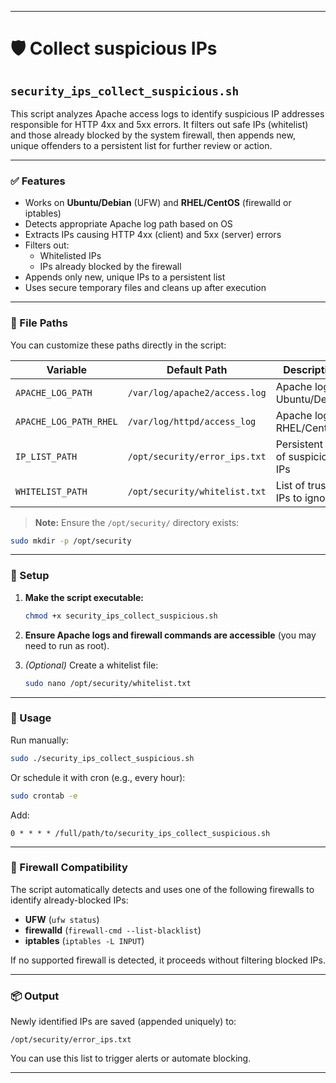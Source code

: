 
---

# 🛡️ Collect suspicious IPs

## `security_ips_collect_suspicious.sh`

This script analyzes Apache access logs to identify suspicious IP addresses responsible for HTTP 4xx and 5xx errors. It filters out safe IPs (whitelist) and those already blocked by the system firewall, then appends new, unique offenders to a persistent list for further review or action.

---

### ✅ Features

- Works on **Ubuntu/Debian** (UFW) and **RHEL/CentOS** (firewalld or iptables)
- Detects appropriate Apache log path based on OS
- Extracts IPs causing HTTP 4xx (client) and 5xx (server) errors
- Filters out:
  - Whitelisted IPs
  - IPs already blocked by the firewall
- Appends only new, unique IPs to a persistent list
- Uses secure temporary files and cleans up after execution

---

### 📂 File Paths

You can customize these paths directly in the script:

| Variable             | Default Path                                 | Description                                |
|----------------------|-----------------------------------------------|--------------------------------------------|
| `APACHE_LOG_PATH`    | `/var/log/apache2/access.log`                 | Apache log for Ubuntu/Debian               |
| `APACHE_LOG_PATH_RHEL` | `/var/log/httpd/access_log`                | Apache log for RHEL/CentOS                 |
| `IP_LIST_PATH`       | `/opt/security/error_ips.txt`                | Persistent list of suspicious IPs          |
| `WHITELIST_PATH`     | `/opt/security/whitelist.txt`                | List of trusted IPs to ignore              |

> **Note:** Ensure the `/opt/security/` directory exists:
```bash
sudo mkdir -p /opt/security
```

---

### 🔧 Setup

1. **Make the script executable:**
   ```bash
   chmod +x security_ips_collect_suspicious.sh
   ```

2. **Ensure Apache logs and firewall commands are accessible** (you may need to run as root).

3. *(Optional)* Create a whitelist file:
   ```bash
   sudo nano /opt/security/whitelist.txt
   ```

---

### 🚀 Usage

Run manually:
```bash
sudo ./security_ips_collect_suspicious.sh
```

Or schedule it with cron (e.g., every hour):
```bash
sudo crontab -e
```

Add:
```cron
0 * * * * /full/path/to/security_ips_collect_suspicious.sh
```

---

### 🔐 Firewall Compatibility

The script automatically detects and uses one of the following firewalls to identify already-blocked IPs:

- **UFW** (`ufw status`)
- **firewalld** (`firewall-cmd --list-blacklist`)
- **iptables** (`iptables -L INPUT`)

If no supported firewall is detected, it proceeds without filtering blocked IPs.

---

### 📦 Output

Newly identified IPs are saved (appended uniquely) to:
```
/opt/security/error_ips.txt
```

You can use this list to trigger alerts or automate blocking.

---

